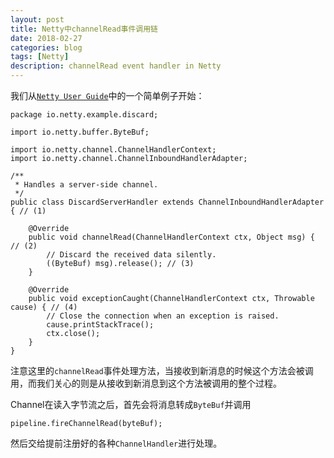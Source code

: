 ```yaml
---
layout: post
title: Netty中channelRead事件调用链
date: 2018-02-27
categories: blog
tags: [Netty]
description: channelRead event handler in Netty
---
```


我们从[`Netty User Guide`](http://netty.io/wiki/user-guide-for-4.x.html)中的一个简单例子开始：
```
package io.netty.example.discard;

import io.netty.buffer.ByteBuf;

import io.netty.channel.ChannelHandlerContext;
import io.netty.channel.ChannelInboundHandlerAdapter;

/**
 * Handles a server-side channel.
 */
public class DiscardServerHandler extends ChannelInboundHandlerAdapter { // (1)

    @Override
    public void channelRead(ChannelHandlerContext ctx, Object msg) { // (2)
        // Discard the received data silently.
        ((ByteBuf) msg).release(); // (3)
    }

    @Override
    public void exceptionCaught(ChannelHandlerContext ctx, Throwable cause) { // (4)
        // Close the connection when an exception is raised.
        cause.printStackTrace();
        ctx.close();
    }
}
```

注意这里的`channelRead`事件处理方法，当接收到新消息的时候这个方法会被调用，而我们关心的则是从接收到新消息到这个方法被调用的整个过程。

Channel在读入字节流之后，首先会将消息转成`ByteBuf`并调用
```
pipeline.fireChannelRead(byteBuf);
```
然后交给提前注册好的各种`ChannelHandler`进行处理。
